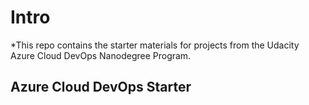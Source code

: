# Intro
*This repo contains the starter materials for projects from the Udacity Azure Cloud DevOps Nanodegree Program.
## Azure Cloud DevOps Starter

